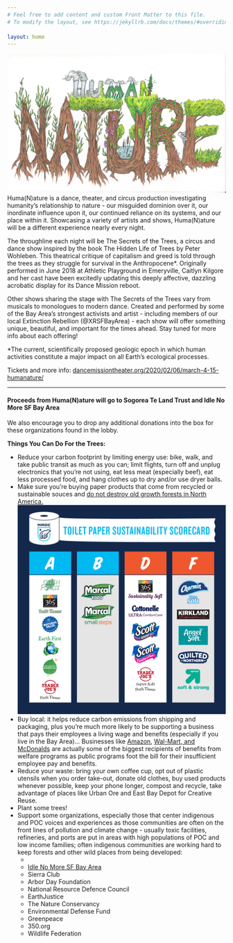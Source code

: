 ```yaml
---
# Feel free to add content and custom Front Matter to this file.
# To modify the layout, see https://jekyllrb.com/docs/themes/#overriding-theme-defaults

layout: home
---
```


<img src="img/logo.jpg">
Huma(N)ature is a dance, theater, and circus production investigating humanity’s relationship to nature - our misguided dominion over it, our inordinate influence upon it, our continued reliance on its systems, and our place within it.  Showcasing a variety of artists and shows, Huma(N)ature will be a different experience nearly every night.  

The throughline each night will be The Secrets of the Trees, a circus and dance show inspired by the book The Hidden Life of Trees by Peter Wohleben.  This theatrical critique of capitalism and greed is told through the trees as they struggle for survival in the Anthropocene*.  Originally performed in June 2018 at Athletic Playground in Emeryville, Caitlyn Kilgore and her cast have been excitedly updating this deeply affective, dazzling acrobatic display for its Dance Mission reboot.

Other shows sharing the stage with The Secrets of the Trees vary from musicals to monologues to modern dance.  Created and performed by some of the Bay Area’s strongest activists and artist - including members of our local Extinction Rebellion (@XRSFBayArea) - each show will offer something unique, beautiful, and important for the times ahead.  Stay tuned for more info about each offering!

*The current, scientifically proposed geologic epoch in which human activities constitute a major impact on all Earth’s ecological processes.

Tickets and more info: <a href="dancemissiontheater.org/2020/02/06/march-4-15-humanature/">dancemissiontheater.org/2020/02/06/march-4-15-humanature/</a>

<hr />

<h4>Proceeds from Huma(N)ature will go to Sogorea Te Land Trust and Idle No More SF Bay Area</h4>
We also encourage you to drop any additional donations into the box for these organizations found in the lobby.

<b>Things You Can Do For the Trees:</b>
<ul>
  <li>Reduce your carbon footprint by limiting energy use: bike, walk, and take public transit as much as you can; limit flights, turn off and unplug electronics that you’re not using, eat less meat (especially beef), eat less processed food, and hang clothes up to dry and/or use dryer balls.</li>
  <li>Make sure you’re buying paper products that come from recycled or sustainable souces and <a href="https://www.nrdc.org/media/2019/190220">do not destroy old growth forests in North America.</a> <img src="img/tp.png"></li>
  <li>Buy local: it helps reduce carbon emissions from shipping and packaging, plus you’re much more likely to be supporting a business that pays their employees a living wage and benefits (especially if you live in the Bay Area)... Businesses like <a href="https://newfoodeconomy.org/amazon-snap-employees-five-states/">Amazon</a>, <a href="https://www.bloomberg.com/view/articles/2013-11-13/how-mcdonald-s-and-wal-mart-became-welfare-queens">Wal-Mart, and McDonalds</a> are actually some of the biggest recipients of benefits from welfare programs as public programs foot the bill for their insufficient employee pay and benefits.</li>
  <li>Reduce your waste: bring your own coffee cup, opt out of plastic utensils when you order take-out, donate old clothes, buy used products whenever possible, keep your phone longer, compost and recycle, take advantage of places like Urban Ore and East Bay Depot for Creative Reuse.</li>
  <li>Plant some trees!</li>
  <li>Support some organizations, especially those that center indigenous and POC voices and experiences as those communities are often on the front lines of pollution and climate change - usually toxic facilities, refineries, and ports are put in areas with high populations of POC and low income families; often indigenous communities are working hard to keep forests and other wild places from being developed:
    <ul>
      <li><a href="https://sogoreate-landtrust.com/"Sogorea Te Land Trust</a></li>
      <li><a href="http://www.idlenomoresfbay.org/">Idle No More SF Bay Area</a></li>
<li>Sierra Club</li>
<li>Arbor Day Foundation</li>
<li>National Resource Defence Council</li>
<li>EarthJustice</li>
<li>The Nature Conservancy</li>
<li>Environmental Defense Fund</li>
<li>Greenpeace</li>
<li>350.org</li>
<li>Wildlife Federation</li>
    </ul></li>
